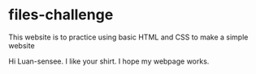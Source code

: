 files-challenge
===============

This website is to practice using basic HTML and CSS to make a simple website

Hi Luan-sensee. I like your shirt. I hope my webpage works. 
